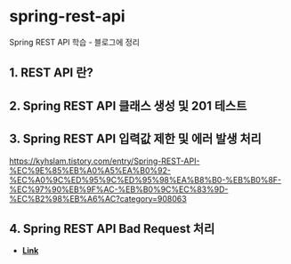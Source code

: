 # spring-rest-api
Spring REST API 학습 - 블로그에 정리


## 1. REST API 란? ##

## 2. Spring REST API 클래스 생성 및 201 테스트 ##

## 3. Spring REST API 입력값 제한 및 에러 발생 처리 ##

https://kyhslam.tistory.com/entry/Spring-REST-API-%EC%9E%85%EB%A0%A5%EA%B0%92-%EC%A0%9C%ED%95%9C%ED%95%98%EA%B8%B0-%EB%B0%8F-%EC%97%90%EB%9F%AC-%EB%B0%9C%EC%83%9D-%EC%B2%98%EB%A6%AC?category=908063

## 4. Spring REST API Bad Request 처리  ##
- **[Link](https://kyhslam.tistory.com/entry/Spring-REST-API-4-Spring-REST-API-Bad-Request-%EC%B2%98%EB%A6%AC?category=908063)**
